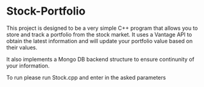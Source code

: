 # Stock-Portfolio
This project is designed to be a very simple C++ program that allows you to store and track a portfolio from the stock market. It uses a Vantage API to obtain the latest information and will update your portfolio value based on their values.

It also implements a Mongo DB backend structure to ensure continunity of your information.

To run please run Stock.cpp and enter in the asked parameters
